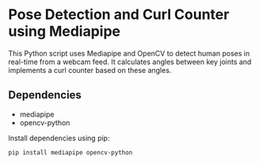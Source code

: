 # Pose Detection and Curl Counter using Mediapipe

This Python script uses Mediapipe and OpenCV to detect human poses in real-time from a webcam feed. It calculates angles between key joints and implements a curl counter based on these angles.

## Dependencies

- mediapipe
- opencv-python

Install dependencies using pip:

```bash
pip install mediapipe opencv-python

